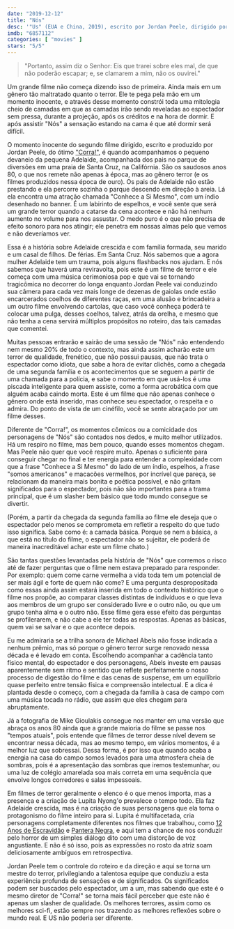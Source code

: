 ```yaml
---
date: "2019-12-12"
title: "Nós"
desc: '"Us" (EUA e China, 2019), escrito por Jordan Peele, dirigido por Jordan Peele, com Lupita Nyong''o, Winston Duke e Elisabeth Moss. Vendo para o top10 do ano.'
imdb: "6857112"
categories: [ "movies" ]
stars: "5/5"
---
```

> "Portanto, assim diz o Senhor: Eis que trarei sobre eles mal, de que não poderão escapar; e, se clamarem a mim, não os ouvirei."

Um grande filme não começa dizendo isso de primeira. Ainda mais em um gênero tão maltratado quanto o terror. Ele te pega pela mão em um momento inocente, e através desse momento constrói toda uma mitologia cheio de camadas em que as camadas irão sendo reveladas ao espectador sem pressa, durante a projeção, após os créditos e na hora de dormir. E após assistir "Nós" a sensação estando na cama é que até dormir será difícil.

O momento inocente do segundo filme dirigido, escrito e produzido por Jordan Peele, do ótimo ["Corra!"](/corra), é quando acompanhamos o pequeno devaneio da pequena Adelaide, acompanhada dos pais no parque de diversões em uma praia de Santa Cruz, na Califórnia. São os saudosos anos 80, o que nos remete não apenas à época, mas ao gênero terror (e os filmes produzidos nessa época de ouro). Os pais de Adelaide não estão prestando e ela percorre sozinha o parque descendo em direção à areia. Lá ela encontra uma atração chamada "Conhece a Si Mesmo", com um índio desenhado no banner. É um labirinto de espelhos, e você sente que será um grande terror quando a catarse da cena acontece e não há nenhum aumento no volume para nos assustar. O medo puro é o que não precisa de efeito sonoro para nos atingir; ele penetra em nossas almas pelo que vemos e não deveríamos ver.

Essa é a história sobre Adelaide crescida e com família formada, seu marido e um casal de filhos. De férias. Em Santa Cruz. Nós sabemos que a agora mulher Adelaide tem um trauma, pois alguns flashbacks nos ajudam. E nós sabemos que haverá uma reviravolta, pois este é um filme de terror e ele começa com uma música cerimoniosa pop e que vai se tornando tragicômica no decorrer do longa enquanto Jordan Peele vai conduzindo sua câmera para cada vez mais longe de dezenas de gaiolas onde estão encarcerados coelhos de diferentes raças, em uma alusão e brincadeira a um outro filme envolvendo cartolas, que caso você conheça poderá te colocar uma pulga, desses coelhos, talvez, atrás da orelha, e mesmo que não tenha a cena servirá múltiplos propósitos no roteiro, das tais camadas que comentei.

Muitas pessoas entrarão e sairão de uma sessão de "Nós" não entendendo nem mesmo 20% de todo o contexto, mas ainda assim acharão este um terror de qualidade, frenético, que não possui pausas, que não trata o espectador como idiota, que sabe a hora de evitar clichês, como a chegada de uma segunda família e os acontecimentos que se seguem a partir de uma chamada para a polícia, e sabe o momento em que usá-los é uma piscada inteligente para quem assiste, como a forma acrobática com que alguém acaba caindo morta. Este é um filme que não apenas conhece o gênero onde está inserido, mas conhece seu espectador, o respeita e o admira. Do ponto de vista de um cinéfilo, você se sente abraçado por um filme desses.

Diferente de "Corra!", os momentos cômicos ou a comicidade dos personagens de "Nós" são contados nos dedos, e muito melhor utilizados. Há um respiro no filme, mas bem pouco, quando esses momentos chegam. Mas Peele não quer que você respire muito. Apenas o suficiente para conseguir chegar no final e ter energia para entender a complexidade com que a frase "Conhece a Si Mesmo" do lado de um índio, espelhos, a frase "somos americanos" e macacões vermelhos, por incrível que pareça, se relacionam da maneira mais bonita e poética possível, e não gritam significados para o espectador, pois não são importantes para a trama principal, que é um slasher bem básico que todo mundo consegue se divertir.

(Porém, a partir da chegada da segunda família ao filme ele deseja que o espectador pelo menos se comprometa em refletir a respeito do que tudo isso significa. Sabe como é: a camada básica. Porque se nem a básica, a que está no título do filme, o espectador não se sujeitar, ele poderá de maneira inacreditável achar este um filme chato.)

São tantas questões levantadas pela história de "Nós" que corremos o risco até de fazer perguntas que o filme nem estava preparado para responder. Por exemplo: quem come carne vermelha a vida toda tem um potencial de ser mais ágil e forte de quem não come? E uma pergunta despropositada como essas ainda assim estará inserida em todo o contexto histórico que o filme nos propõe, ao comparar classes distintas de indivíduos e o que leva aos membros de um grupo ser considerado livre e o outro não, ou que um grupo tenha alma e o outro não. Esse filme gera esse efeito das perguntas se profilerarem, e não cabe a ele ter todas as respostas. Apenas as básicas, quem vai se salvar e o que acontece depois.

Eu me admiraria se a trilha sonora de Michael Abels não fosse indicada a nenhum prêmio, mas só porque o gênero terror surge renovado nessa década e é levado em conta. Escolhendo acompanhar a cadência tanto físico mental, do espectador e dos personagens, Abels investe em pausas aparentemente sem ritmo e sentido que reflete perfeitamente o nosso processo de digestão do filme e das cenas de suspense, em um equilíbrio quase perfeito entre tensão física e compreensão intelectual. E a dica é plantada desde o começo, com a chegada da família à casa de campo com uma música tocada no rádio, que assim que eles chegam para abruptamente.

Já a fotografia de Mike Gioulakis consegue nos manter em uma versão que abraça os anos 80 ainda que a grande maioria do filme se passe nos "tempos atuais", pois entende que filmes de terror desse nível devem se encontrar nessa década, mas ao mesmo tempo, em vários momentos, é a melhor luz que sobressai. Dessa forma, é por isso que quando acaba a energia na casa do campo somos levados para uma atmosfera cheia de sombras, pois é a apresentação das sombras que iremos testemunhar, ou uma luz de colégio amarelada soa mais correta em uma sequência que envolve longos corredores e salas impessoais.

Em filmes de terror geralmente o elenco é o que menos importa, mas a presença e a criação de Lupita Nyong'o prevalece o tempo todo. Ela faz Adelaide crescida, mas é na criação de suas personagens que ela toma o protagonismo do filme inteiro para si. Lupita é multifacetada, cria personagens completamente diferentes nos filmes que trabalhou, como [12 Anos de Escravidão](/12-anos-de-escravidao) e [Pantera Negra](/pantera-negra), e aqui tem a chance de nos conduzir pelo horror de um simples diálogo dito com uma distorção de voz angustiante. E não é só isso, pois as expressões no rosto da atriz soam deliciosamente ambíguos em retrospectiva.

Jordan Peele tem o controle do roteiro e da direção e aqui se torna um mestre do terror, privilegiando a talentosa equipe que conduziu a esta experiência profunda de sensações e de significados. Os significados podem ser buscados pelo espectador, um a um, mas sabendo que este é o mesmo diretor de "Corra!" se torna mais fácil perceber que este não é apenas um slasher de qualidade. Os melhores terrores, assim como os melhores sci-fi, estão sempre nos trazendo as melhores reflexões sobre o mundo real. E US não poderia ser diferente.
